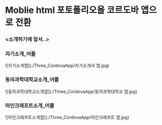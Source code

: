 # Moblie html 포토폴리오을 코르도바 앱으로 전환
### <소개하기에 앞서..>


### 자기소개_어플
![자기소개앱](./Three_CordovaApp/자기소개서 앱.jpg)
### 동의과학대학교소개_어플
![동의과학대학교소개앱](./Three_CordovaApp/동의과학대학교 앱.jpg)
### 마인크래프트소개_어플
![마인크래프트소개앱](./Three_CordovaApp/마인크래프트 앱.jpg)
